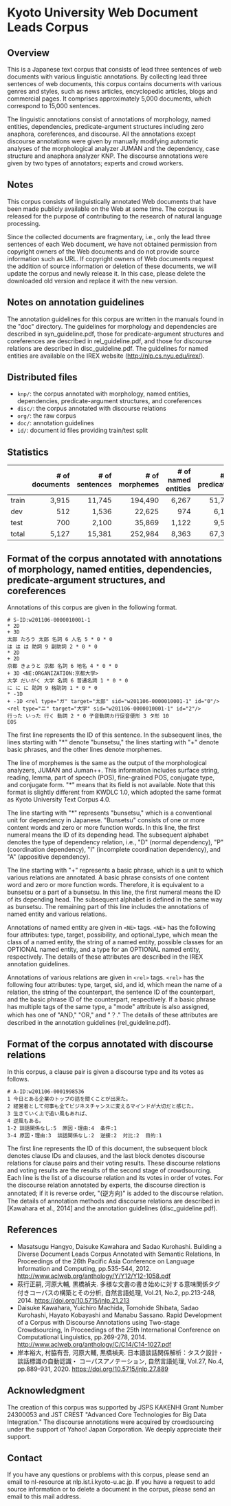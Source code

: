 # Kyoto University Web Document Leads Corpus

## Overview

This is a Japanese text corpus that consists of lead three sentences
of web documents with various linguistic annotations. By collecting
lead three sentences of web documents, this corpus contains documents
with various genres and styles, such as news articles, encyclopedic
articles, blogs and commercial pages. It comprises approximately 5,000
documents, which correspond to 15,000 sentences.

The linguistic annotations consist of annotations of morphology, named
entities, dependencies, predicate-argument structures including zero
anaphora, coreferences, and discourse. All the annotations except
discourse annotations were given by manually modifying automatic
analyses of the morphological analyzer JUMAN and the dependency, case
structure and anaphora analyzer KNP. The discourse annotations were
given by two types of annotators; experts and crowd workers.

## Notes

This corpus consists of linguistically annotated Web documents that
have been made publicly available on the Web at some time. The corpus
is released for the purpose of contributing to the research of natural
language processing.

Since the collected documents are fragmentary, i.e., only the lead
three sentences of each Web document, we have not obtained permission
from copyright owners of the Web documents and do not provide source
information such as URL. If copyright owners of Web documents request
the addition of source information or deletion of these documents, we will
update the corpus and newly release it. In this case, please delete
the downloaded old version and replace it with the new version.

## Notes on annotation guidelines

The annotation guidelines for this corpus are written in the manuals
found in the "doc" directory. The guidelines for morphology and
dependencies are described in syn_guideline.pdf, those for
predicate-argument structures and coreferences are described in
rel_guideline.pdf, and those for discourse relations are described in
disc_guideline.pdf. The guidelines for named entities are available on
the IREX website (<http://nlp.cs.nyu.edu/irex/>).

## Distributed files

* `knp/`: the corpus annotated with morphology, named entities, dependencies, predicate-argument structures, and
coreferences
* `disc/`: the corpus annotated with discourse relations
* `org/`: the raw corpus
* `doc/`: annotation guidelines
* `id/`: document id files providing train/test split

## Statistics

|       | # of documents | # of sentences | # of morphemes | # of named entities | # of predicates | # of coreferring mentions |
|-------|---------------:|---------------:|---------------:|--------------------:|----------------:|--------------------------:|
| train |          3,915 |         11,745 |        194,490 |               6,267 |          51,702 |                    16,079 |
| dev   |            512 |          1,536 |         22,625 |                 974 |           6,139 |                     1,641 |
| test  |            700 |          2,100 |         35,869 |               1,122 |           9,549 |                     3,074 |
| total |          5,127 |         15,381 |        252,984 |               8,363 |          67,390 |                    20,794 |

## Format of the corpus annotated with annotations of morphology, named entities, dependencies, predicate-argument structures, and coreferences

Annotations of this corpus are given in the following format.

```text
# S-ID:w201106-0000010001-1
* 2D
+ 3D
太郎 たろう 太郎 名詞 6 人名 5 * 0 * 0
は は は 助詞 9 副助詞 2 * 0 * 0
* 2D
+ 2D
京都 きょうと 京都 名詞 6 地名 4 * 0 * 0
+ 3D <NE:ORGANIZATION:京都大学>
大学 だいがく 大学 名詞 6 普通名詞 1 * 0 * 0
に に に 助詞 9 格助詞 1 * 0 * 0
* -1D
+ -1D <rel type="ガ" target="太郎" sid="w201106-0000010001-1" id="0"/><rel type="ニ" target="大学" sid="w201106-0000010001-1" id="2"/>
行った いった 行く 動詞 2 * 0 子音動詞カ行促音便形 3 タ形 10
EOS
```

The first line represents the ID of this sentence. In the subsequent
lines, the lines starting with "*" denote "bunsetsu," the lines starting
with "+" denote basic phrases, and the other lines denote morphemes.

The line of morphemes is the same as the output of the morphological
analyzers, JUMAN and Juman++. This information includes surface
string, reading, lemma, part of speech (POS), fine-grained POS,
conjugate type, and conjugate form. "*" means that its field is not
available. Note that this format is slightly different from KWDLC 1.0,
which adopted the same format as Kyoto University Text Corpus 4.0.

The line starting with "*" represents "bunsetsu," which is a
conventional unit for dependency in Japanese. "Bunsetsu" consists of
one or more content words and zero or more function words. In this
line, the first numeral means the ID of its depending head. The subsequent alphabet
denotes the type of dependency relation, i.e., "D" (normal
dependency), "P" (coordination dependency), "I" (incomplete
coordination dependency), and "A" (appositive dependency).

The line starting with "+" represents a basic phrase, which is a unit
to which various relations are annotated. A basic phrase consists of
one content word and zero or more function words. Therefore, it is
equivalent to a bunsetsu or a part of a bunsetsu. In this line, the
first numeral means the ID of its depending head. The subsequent alphabet is
defined in the same way as bunsetsu. The remaining part of this line
includes the annotations of named entity and various relations.

Annotations of named entity are given in `<NE>` tags. `<NE>` has the
following four attributes: type, target, possibility, and
optional_type, which mean the class of a named entity, the string of
a named entity, possible classes for an OPTIONAL named entity, and a
type for an OPTIONAL named entity, respectively. The details of these
attributes are described in the IREX annotation guidelines.

Annotations of various relations are given in `<rel>` tags. `<rel>` has
the following four attributes: type, target, sid, and id, which mean
the name of a relation, the string of the counterpart, the sentence ID
of the counterpart, and the basic phrase ID of the counterpart,
respectively. If a basic phrase has multiple tags of the same type, a
"mode" attribute is also assigned, which has one of "AND," "OR," and
"？." The details of these attributes are described in the annotation
guidelines (rel_guideline.pdf).

## Format of the corpus annotated with discourse relations

In this corpus, a clause pair is given a discourse type and its votes as follows.

```text
# A-ID:w201106-0001998536
1 今日とある企業のトップの話を聞くことが出来た。
2 経営者として何事も全てビジネスチャンスに変えるマインドが大切だと感じた。
3 生きていく上で追い風もあれば、
4 逆風もある。
1-2 談話関係なし:5  原因・理由:4  条件:1
3-4 原因・理由:3  談話関係なし:2  逆接:2  対比:2  目的:1
```

The first line represents the ID of this document, the subsequent
block denotes clause IDs and clauses, and the last block denotes
discourse relations for clause pairs and their voting results. These
discourse relations and voting results are the results of the second
stage of crowdsourcing. Each line is the list of a discourse relation
and its votes in order of votes. For the discourse relation annotated
by experts, the discourse direction is annotated; if it is reverse order,
"(逆方向)" is added to the discourse relation. The details of annotation
methods and discourse relations are described in [Kawahara et al., 2014]
and the annotation guidelines (disc_guideline.pdf).

## References

* Masatsugu Hangyo, Daisuke Kawahara and Sadao Kurohashi. Building a Diverse Document Leads Corpus Annotated with
  Semantic Relations, In Proceedings of the 26th Pacific Asia Conference on Language Information and Computing,
  pp.535-544, 2012. <http://www.aclweb.org/anthology/Y/Y12/Y12-1058.pdf>
* 萩行正嗣, 河原大輔, 黒橋禎夫. 多様な文書の書き始めに対する意味関係タグ付きコーパスの構築とその分析, 自然言語処理,
  Vol.21, No.2, pp.213-248, 2014. <https://doi.org/10.5715/jnlp.21.213>
* Daisuke Kawahara, Yuichiro Machida, Tomohide Shibata, Sadao Kurohashi, Hayato Kobayashi and Manabu Sassano. Rapid
  Development of a Corpus with Discourse Annotations using Two-stage Crowdsourcing, In Proceedings of the 25th
  International Conference on Computational Linguistics, pp.269-278,
  2014. <http://www.aclweb.org/anthology/C/C14/C14-1027.pdf>
* 岸本裕大, 村脇有吾, 河原大輔, 黒橋禎夫. 日本語談話関係解析：タスク設計・談話標識の自動認識・ コーパスアノテーション,
  自然言語処理, Vol.27, No.4, pp.889-931, 2020. <https://doi.org/10.5715/jnlp.27.889>

## Acknowledgment

The creation of this corpus was supported by JSPS KAKENHI Grant Number 24300053 and JST CREST "Advanced Core
Technologies for Big Data Integration." The discourse annotations were acquired by crowdsourcing under the support of
Yahoo! Japan Corporation. We deeply appreciate their support.

## Contact

If you have any questions or problems with this corpus, please send an email to nl-resource at nlp.ist.i.kyoto-u.ac.jp.
If you have a request to add source information or to delete a document in the corpus, please send an email to this mail
address.
